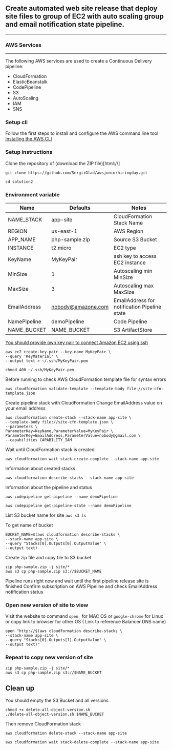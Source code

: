 ## Create automated web site release that deploy site files to group of EC2 with auto scaling group and email notification state pipeline.
___

### AWS Services
---
The following AWS services are used to create a Continuous Delivery pipeline:

  * CloudFormation
  * ElasticBeanstalk
  * CodePipeline
  * S3
  * AutoScaling
  * IAM
  * SNS



### Setup cli

Follow the first steps to install and configure the AWS command line tool [Installing the AWS CLI](https://docs.aws.amazon.com/cli/latest/userguide/cli-chap-install.html)

### Setup instructions

Clone the repository of (download the ZIP file)[html://]

```
git clone https://github.com/SergiiGlad/awsjuniorhiringday.git

cd solution2

```



### Environment variable

Name | Defaults | Notes
--- | --- | ---
NAME_STACK | app-site | CloudFormation Stack Name
REGION | us-east-1 | AWS Region
APP_NAME | php-sample.zip | Source S3 Bucket
INSTANCE | t2.micro | EC2 type
KeyName | MyKeyPair| ssh key to access EC2 instance
MinSize | 1 | Autoscaling min MinSize
MaxSize | 3 | Autoscaling max MaxSize
EmailAddress | nobody@amazone.com | EmailAddress for notification Pipeline state
NamePipeline | demoPipeline | Code Pipeline
NAME_BUCKET | NAME_BUCKET | S3 ArtifactStore

[You should provide own key pair to connect Amazon EC2 using ssh](https://docs.aws.amazon.com/AWSEC2/latest/UserGuide/ec2-key-pairs.html)

```
aws ec2 create-key-pair --key-name MyKeyPair \
--query 'KeyMaterial' \
--output text > ~/.ssh/MyKeyPair.pem

chmod 400 ~/.ssh/MyKeyPair.pem
```

Before running to check AWS CloudFormation template file for syntax errors

```
aws cloudformation validate-template --template-body file://site-cfn-template.json

```

Create pipeline stack with CloudFormation
Change EmailAddress value on your email address

```
aws cloudformation create-stack --stack-name app-site \
--template-body file://site-cfn-template.json \
--parameters \
ParameterKey=KeyName,ParameterValue=MyKeyPair \
ParameterKey=EmailAddress,ParameterValue=nobody@gmail.com \
--capabilities CAPABILITY_IAM

```

Wait until CloudFormation stack is created

```
aws cloudformation wait stack-create-complete --stack-name app-site

```

Information about created stacks
```
aws cloudformation describe-stacks --stack-name app-site

```


Information about the pipeline and status
```
aws codepipeline get-pipeline --name demoPipeline

aws codepipeline get-pipeline-state --name demoPipeline

```


List S3 bucket name for site ```aws s3 ls```

To get name of bucket
```
BUCKET_NAME=$(aws cloudformation describe-stacks \
--stack-name app-site \
--query "Stacks[0].Outputs[0].OutputValue" \
--output text)

```

Create zip file and copy file to S3 bucket
```
zip php-sample.zip -j site/*
aws s3 cp php-sample.zip s3://$BUCKET_NAME

```

Pipeline runs right now and wait until the first pipeline release site is finished
Confirm subscription on AWS Pipeline and check EmailAddress notification status

### Open new version of site to view

Visit the website to command ```open ``` for MAC OS or ```google-chrome``` for Linux or copy link to browser for other OS ( Link to reference Balancer DNS name)

```
open "http://$(aws cloudformation describe-stacks \
--stack-name app-site \
--query "Stacks[0].Outputs[1].OutputValue" \
--output text)"

```

### Repeat to copy new version of site

```
zip php-sample.zip -j site/*
aws s3 cp php-sample.zip s3://$NAME_BUCKET

```

## Clean up

You should empty the S3 Bucket and all versions

```
chmod +x delete-all-object-version.sh
./delete-all-object-version.sh $NAME_BUCKET

```

Then remove CloudFormation stack

```
aws cloudformation delete-stack --stack-name app-site

aws cloudformation wait stack-delete-complete --stack-name app-site

```
